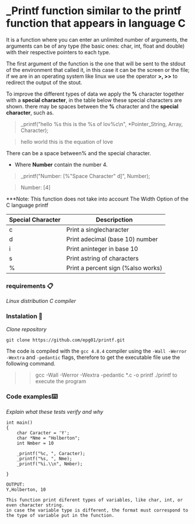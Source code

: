 # _Printf function similar to the printf function that appears in language C

It is a function where you can enter an unlimited number of arguments, the arguments can be of any type (the basic ones: char, int, float and double) with their respective pointers to each type.

The first argument of the function is the one that will be sent to the stdout of the environment that called it, in this case it can be the screen or the file; if we are in an operating system like linux we use the operator **>, >>** to redirect the output of the stout.

To improve the different types of data we apply the **%** character together with a **special character**, in the table below these special characters are shown. there may be spaces between the **%** character and the **special character**, such as.

> _printf("hello %s this is the %s of lov%c\n", *Pointer_String, Array, Character);

> hello world this is the equation of love

There can be a space between% and the special character.

* Where **Number** contain the number 4.

> _printf("Number: [%"Space Character" d]", Number);

> Number: [4]

***Note: This function does not take into account The Width Option of the C language printf

| Special Character | Descripction                                                                 |
| ----------------- | ---------------------------------------------------------------------------- |
| c                 | Print a singlecharacter                                                      |
| d                 | Print adecimal (base 10) number                                              |
| i                 | Print aninteger in base 10                                                   |
| s                 | Print astring of characters                                                  |
| %                 | Print a percent sign (\%also works)                                          |

### requirements 📋

_Linux distribution_
_C compiler_

### Instalation 🔧

_Clone repository_

```
git clone https://github.com/epg01/printf.git
```

The code is compiled with the ```gcc 4.8.4``` compiler using the ```-Wall -Werror -Wextra``` and ```-pedantic``` flags, therefore to get the executable file use the following command.

>> gcc -Wall -Werror -Wextra -pedantic *.c -o printf
>> ./printf   to execute the program
 
### Code examples⌨️

_Explain what these tests verify and why_

```
int main()
{
    char Caracter = 'Y';
    char *Nme = "Holberton";
    int Nmber = 10

    _printf("%c, ", Caracter);
    _printf("%s, ", Nme);
    _printf("%i.\\n", Nmber);

}

OUTPUT: 
Y,Holberton, 10

This function print diferent types of variables, like char, int, or even character string.
in case the variable type is different, the format must correspond to the type of variable put in the function.
